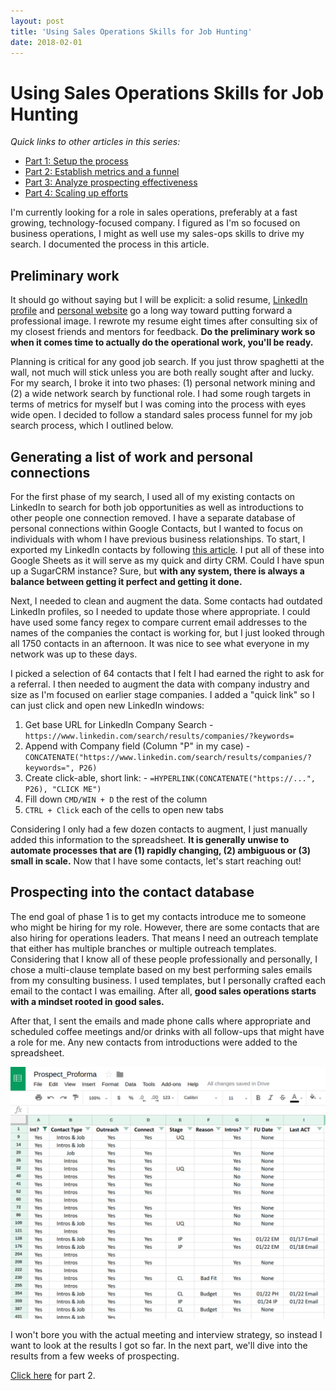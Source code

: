 ```yaml
---
layout: post
title: 'Using Sales Operations Skills for Job Hunting'
date: 2018-02-01
---
```

# Using Sales Operations Skills for Job Hunting

_Quick links to other articles in this series:_

- [Part 1: Setup the process](/2018/02/01/job-search-sales-ops-p1.html)
- [Part 2: Establish metrics and a funnel](/2018/02/02/job-search-sales-ops-p2.html)
- [Part 3: Analyze prospecting effectiveness](/2018/02/03/job-search-sales-ops-p3.html)
- [Part 4: Scaling up efforts](/2018/02/04/job-search-sales-ops-p4.html)

I'm currently looking for a role in sales operations, preferably at a fast growing, technology-focused company. I figured as I'm so focused on business operations, I might as well use my sales-ops skills to drive my search. I documented the process in this article.

## Preliminary work

It should go without saying but I will be explicit: a solid resume, [LinkedIn profile][li-profile] and [personal website][personal-website] go a long way toward putting forward a professional image. I rewrote my resume eight times after consulting six of my closest friends and mentors for feedback. **Do the preliminary work so when it comes time to actually do the operational work, you'll be ready.**

Planning is critical for any good job search. If you just throw spaghetti at the wall, not much will stick unless you are both really sought after and lucky. For my search, I broke it into two phases: (1) personal network mining and (2) a wide network search by functional role. I had some rough targets in terms of metrics for myself but I was coming into the process with eyes wide open. I decided to follow a standard sales process funnel for my job search process, which I outlined below.

## Generating a list of work and personal connections

For the first phase of my search, I used all of my existing contacts on LinkedIn to search for both job opportunities as well as introductions to other people one connection removed. I have a separate database of personal connections within Google Contacts, but I wanted to focus on individuals with whom I have previous business relationships. To start, I exported my LinkedIn contacts by following [this article][li-export]. I put all of these into Google Sheets as it will serve as my quick and dirty CRM. Could I have spun up a SugarCRM instance? Sure, but **with any system, there is always a balance between getting it perfect and getting it done.**

Next, I needed to clean and augment the data. Some contacts had outdated LinkedIn profiles, so I needed to update those where appropriate. I could have used some fancy regex to compare current email addresses to the names of the companies the contact is working for, but I just looked through all 1750 contacts in an afternoon. It was nice to see what everyone in my network was up to these days.

I picked a selection of 64 contacts that I felt I had earned the right to ask for a referral. I then needed to augment the data with company industry and size as I'm focused on earlier stage companies. I added a "quick link" so I can just click and open new LinkedIn windows:

1. Get base URL for LinkedIn Company Search - `https://www.linkedin.com/search/results/companies/?keywords=`
2. Append with Company field (Column "P" in my case) - `CONCATENATE("https://www.linkedin.com/search/results/companies/?keywords=", P26)`
3. Create click-able, short link: - `=HYPERLINK(CONCATENATE("https://...", P26), "CLICK ME")`
4. Fill down `CMD/WIN + D` the rest of the column
5. `CTRL + Click` each of the cells to open new tabs

Considering I only had a few dozen contacts to augment, I just manually added this information to the spreadsheet. **It is generally unwise to automate processes that are (1) rapidly changing, (2) ambiguous or (3) small in scale.** Now that I have some contacts, let's start reaching out!

## Prospecting into the contact database

The end goal of phase 1 is to get my contacts introduce me to someone who might be hiring for my role. However, there are some contacts that are also hiring for operations leaders. That means I need an outreach template that either has multiple branches or multiple outreach templates. Considering that I know all of these people professionally and personally, I chose a multi-clause template based on my best performing sales emails from my consulting business. I used templates, but I personally crafted each email to the contact I was emailing. After all, **good sales operations starts with a mindset rooted in good sales.**

After that, I sent the emails and made phone calls where appropriate and scheduled coffee meetings and/or drinks with all follow-ups that might have a role for me. Any new contacts from introductions were added to the spreadsheet.

![](/img/posts/20180201_ss.png)

I won't bore you with the actual meeting and interview strategy, so instead I want to look at the results I got so far. In the next part, we'll dive into the results from a few weeks of prospecting.

[Click here](/2018/02/02/job-search-sales-ops-p2.html) for part 2.

[li-profile]: https://www.linkedin.com/in/jwmarcus/
[personal-website]: http://www.jwmarcus.com
[li-export]: https://www.linkedin.com/help/linkedin/answer/66844/exporting-connections-from-linkedin?lang=en
